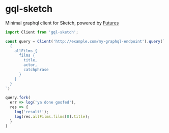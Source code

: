 # gql-sketch

Minimal graphql client for Sketch, powered by [Futures](https://github.com/fluture-js/Fluture/wiki/Comparison-to-Promises)

```js
import Client from 'gql-sketch';

const query = Client('http://example.com/my-graphql-endpoint').query(`
  {
    allFilms {
      films {
        title,
        actor,
        catchphrase
      }
    }
  }
`)

query.fork(
  err => log('ya done goofed'),
  res => {
    log('result!');
    log(res.allFilms.films[0].title);
  }
)
```
